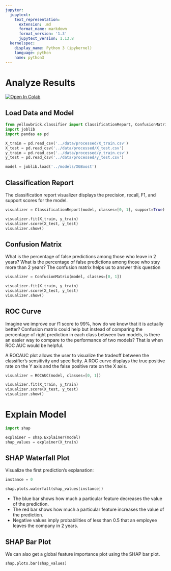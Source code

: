 ```yaml
---
jupyter:
  jupytext:
    text_representation:
      extension: .md
      format_name: markdown
      format_version: '1.3'
      jupytext_version: 1.13.8
  kernelspec:
    display_name: Python 3 (ipykernel)
    language: python
    name: python3
---
```


# Analyze Results


<!--<badge>--><a href="https://colab.research.google.com/github/khuyentran1401/employee-future-prediciton/blob/master/notebooks/analyze_results.ipynb" target="_parent"><img src="https://colab.research.google.com/assets/colab-badge.svg" alt="Open In Colab"/></a><!--</badge>-->


## Load Data and Model

```python
from yellowbrick.classifier import ClassificationReport, ConfusionMatrix, ROCAUC
import joblib 
import pandas as pd  
```

```python
X_train = pd.read_csv('../data/processed/X_train.csv')
X_test = pd.read_csv('../data/processed/X_test.csv')
y_train = pd.read_csv('../data/processed/y_train.csv')
y_test = pd.read_csv('../data/processed/y_test.csv')

```

```python
model = joblib.load('../models/XGBoost')
```

## Classification Report


The classification report visualizer displays the precision, recall, F1, and support scores for the model. 

```python
visualizer = ClassificationReport(model, classes=[0, 1], support=True)

visualizer.fit(X_train, y_train)
visualizer.score(X_test, y_test)
visualizer.show() 
```

## Confusion Matrix


What is the percentage of false predictions among those who leave in 2 years? What is the percentage of false predictions among those who stay more than 2 years? The confusion matrix helps us to answer this question

```python
visualizer = ConfusionMatrix(model, classes=[0, 1])

visualizer.fit(X_train, y_train)
visualizer.score(X_test, y_test)
visualizer.show() 
```

## ROC Curve


Imagine we improve our f1 score to 99%, how do we know that it is actually better? Confusion matrix could help but instead of comparing the percentage of right prediction in each class between two models, is there an easier way to compare to the performance of two models? That is when ROC AUC would be helpful.

A ROCAUC plot allows the user to visualize the tradeoff between the classifier’s sensitivity and specificity. A ROC curve displays the true positive rate on the Y axis and the false positive rate on the X axis.

```python
visualizer = ROCAUC(model, classes=[0, 1])

visualizer.fit(X_train, y_train)
visualizer.score(X_test, y_test)
visualizer.show() 
```

# Explain Model

```python
import shap

explainer = shap.Explainer(model)
shap_values = explainer(X_train)
```

## SHAP Waterfall Plot


Visualize the first prediction’s explanation:

```python tags=["parameters"]
instance = 0
```

```python
shap.plots.waterfall(shap_values[instance])
```

- The blue bar shows how much a particular feature decreases the value of the prediction.
- The red bar shows how much a particular feature increases the value of the prediction.
- Negative values imply probabilities of less than 0.5 that an employee leaves the company in 2 years.


## SHAP Bar Plot


We can also get a global feature importance plot using the SHAP bar plot.

```python
shap.plots.bar(shap_values)

```
